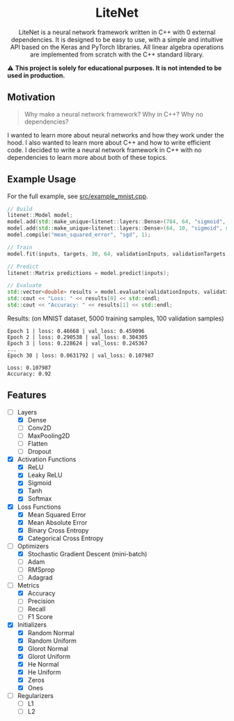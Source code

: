 <h1 align="center">LiteNet</h1>

<p align="center">LiteNet is a neural network framework written in C++ with 0 external dependencies. It is designed to be easy to use, with a simple and intuitive API based on the Keras    and PyTorch libraries. All linear algebra operations are implemented from scratch with the C++ standard library.</p>

⚠ **This project is solely for educational purposes. It is not intended to be used in production.**

## Motivation

> Why make a neural network framework? Why in C++? Why no dependencies?

I wanted to learn more about neural networks and how they work under the hood. I also wanted to learn more about C++ and how to write efficient code. I decided to write a neural network framework in C++ with no dependencies to learn more about both of these topics.

## Example Usage

For the full example, see [src/example_mnist.cpp](src/example_mnist.cpp).

```cpp
// Build
litenet::Model model;
model.add(std::make_unique<litenet::layers::Dense>(784, 64, "sigmoid", std::make_unique<litenet::initializers::GlorotUniform>()));
model.add(std::make_unique<litenet::layers::Dense>(64, 10, "sigmoid", std::make_unique<litenet::initializers::GlorotUniform>()));
model.compile("mean_squared_error", "sgd", 1);

// Train
model.fit(inputs, targets, 30, 64, validationInputs, validationTargets);

// Predict
litenet::Matrix predictions = model.predict(inputs);

// Evaluate
std::vector<double> results = model.evaluate(validationInputs, validationTargets);
std::cout << "Loss: " << results[0] << std::endl;
std::cout << "Accuracy: " << results[1] << std::endl;
```

Results: (on MNIST dataset, 5000 training samples, 100 validation samples)

```
Epoch 1 | loss: 0.46668 | val_loss: 0.459096
Epoch 2 | loss: 0.290538 | val_loss: 0.304305
Epoch 3 | loss: 0.228624 | val_loss: 0.245367
...
Epoch 30 | loss: 0.0631792 | val_loss: 0.107987

Loss: 0.107987
Accuracy: 0.92
```

## Features

- [ ] Layers
  - [x] Dense
  - [ ] Conv2D
  - [ ] MaxPooling2D
  - [ ] Flatten
  - [ ] Dropout
- [x] Activation Functions
  - [x] ReLU
  - [x] Leaky ReLU
  - [x] Sigmoid
  - [x] Tanh
  - [x] Softmax
- [x] Loss Functions
  - [x] Mean Squared Error
  - [x] Mean Absolute Error
  - [x] Binary Cross Entropy
  - [x] Categorical Cross Entropy
- [ ] Optimizers
  - [x] Stochastic Gradient Descent (mini-batch)
  - [ ] Adam
  - [ ] RMSprop
  - [ ] Adagrad
- [ ] Metrics
  - [x] Accuracy
  - [ ] Precision
  - [ ] Recall
  - [ ] F1 Score
- [x] Initializers
  - [x] Random Normal
  - [x] Random Uniform
  - [x] Glorot Normal
  - [x] Glorot Uniform
  - [x] He Normal
  - [x] He Uniform
  - [x] Zeros
  - [x] Ones
- [ ] Regularizers
  - [ ] L1
  - [ ] L2
